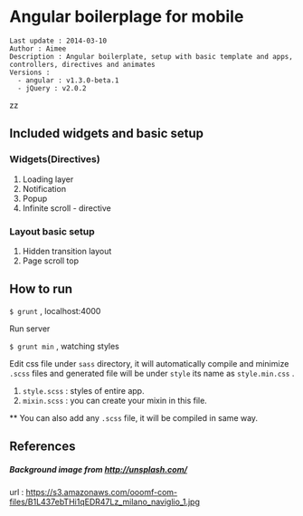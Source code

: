 # Angular boilerplage for mobile

	Last update : 2014-03-10
	Author : Aimee
	Description : Angular boilerplate, setup with basic template and apps, controllers, directives and animates
	Versions :
	  - angular : v1.3.0-beta.1
	  - jQuery : v2.0.2


zz 
## Included widgets and basic setup

### Widgets(Directives)

1. Loading layer
1. Notification
1. Popup
1. Infinite scroll - directive

### Layout basic setup

1. Hidden transition layout
1. Page scroll top



## How to run

`$ grunt` , localhost:4000

Run server

`$ grunt min` , watching styles

Edit css file under `sass` directory, it will automatically compile and minimize `.scss` files and generated file will be under `style` its name as `style.min.css` .

1. `style.scss` : styles of entire app.
1. `mixin.scss` : you can create your mixin in this file.

** You can also add any `.scss` file, it will be compiled in same way.


## References

##### Background image from http://unsplash.com/ 

url : https://s3.amazonaws.com/ooomf-com-files/B1L437ebTHi1qEDR47Lz_milano_naviglio_1.jpg